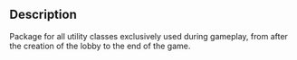 ## Description

Package for all utility classes exclusively used during gameplay, from after the creation of the lobby to the end of the
game.